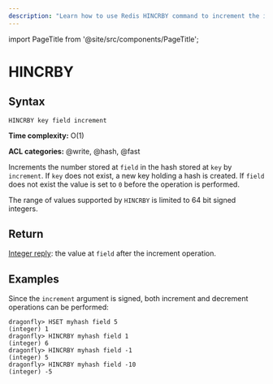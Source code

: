 ```yaml
---
description: "Learn how to use Redis HINCRBY command to increment the integer value of a hash field."
---
```


import PageTitle from '@site/src/components/PageTitle';

# HINCRBY

<PageTitle title="Redis HINCRBY Command (Documentation) | Dragonfly" />

## Syntax

    HINCRBY key field increment

**Time complexity:** O(1)

**ACL categories:** @write, @hash, @fast

Increments the number stored at `field` in the hash stored at `key` by
`increment`.
If `key` does not exist, a new key holding a hash is created.
If `field` does not exist the value is set to `0` before the operation is
performed.

The range of values supported by `HINCRBY` is limited to 64 bit signed integers.

## Return

[Integer reply](https://redis.io/docs/latest/develop/reference/protocol-spec/#integers): the value at `field` after the increment operation.

## Examples

Since the `increment` argument is signed, both increment and decrement
operations can be performed:

```shell
dragonfly> HSET myhash field 5
(integer) 1
dragonfly> HINCRBY myhash field 1
(integer) 6
dragonfly> HINCRBY myhash field -1
(integer) 5
dragonfly> HINCRBY myhash field -10
(integer) -5
```
